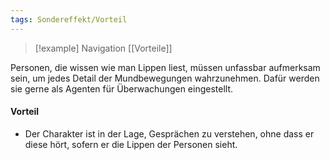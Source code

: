 ```yaml
---
tags: Sondereffekt/Vorteil
---
```

> [!example] Navigation 
>  [[Vorteile]]

Personen, die wissen wie man Lippen liest, müssen unfassbar aufmerksam sein, um jedes Detail der Mundbewegungen wahrzunehmen. Dafür werden sie gerne als Agenten für Überwachungen eingestellt.

#### Vorteil
- Der Charakter ist in der Lage, Gesprächen zu verstehen, ohne dass er diese hört, sofern er die Lippen der Personen sieht.